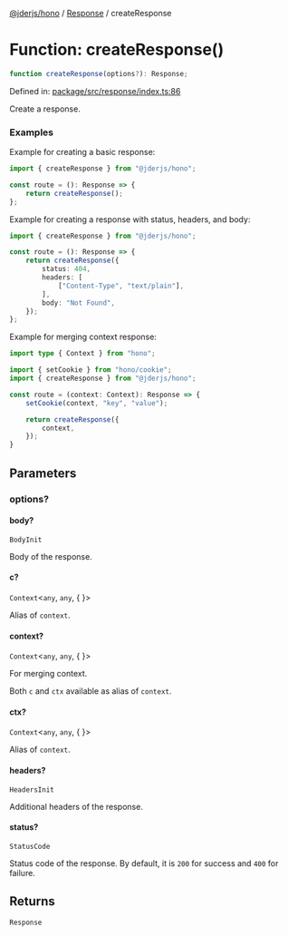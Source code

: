 [@jderjs/hono](../../README.md) / [Response](../README.md) / createResponse

# Function: createResponse()

```ts
function createResponse(options?): Response;
```

Defined in: [package/src/response/index.ts:86](https://github.com/jder-std/hono/blob/74d7763c44e1d14d82209dadd03223da473b2ce4/package/src/response/index.ts#L86)

Create a response.

### Examples

Example for creating a basic response:

```ts
import { createResponse } from "@jderjs/hono";

const route = (): Response => {
    return createResponse();
};
```

Example for creating a response with status, headers, and body:

```ts
import { createResponse } from "@jderjs/hono";

const route = (): Response => {
    return createResponse({
        status: 404,
        headers: [
            ["Content-Type", "text/plain"],
        ],
        body: "Not Found",
    });
};
```

Example for merging context response:

```ts
import type { Context } from "hono";

import { setCookie } from "hono/cookie";
import { createResponse } from "@jderjs/hono";

const route = (context: Context): Response => {
    setCookie(context, "key", "value");

    return createResponse({
        context,
    });
}
```

## Parameters

### options?

#### body?

`BodyInit`

Body of the response.

#### c?

`Context`\<`any`, `any`, \{
\}\>

Alias of `context`.

#### context?

`Context`\<`any`, `any`, \{
\}\>

For merging context.

Both `c` and `ctx` available as alias of `context`.

#### ctx?

`Context`\<`any`, `any`, \{
\}\>

Alias of `context`.

#### headers?

`HeadersInit`

Additional headers of the response.

#### status?

`StatusCode`

Status code of the response.
By default, it is `200` for success and `400` for failure.

## Returns

`Response`

